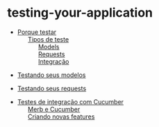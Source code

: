 # testing-your-application

 <ul class='toc'><li><a href='/en/testing-your-application/why'>Porque testar</a><ul style='list-style: none;'><li><a href='/en/testing-your-application/why#types_of_tests'>Tipos de teste</a><ul style='list-style: none;'><li><a href='/en/testing-your-application/why#models'>Models</a></li><li><a href='/en/testing-your-application/why#requests'>Requests</a></li><li><a href='/en/testing-your-application/why#integration'>Integração</a></li></ul></li></ul></li></ul>

<ul class='toc'><li><a href='/en/testing-your-application/models'>Testando seus modelos</a></li></ul>

<ul class='toc'><li><a href='/en/testing-your-application/requests'>Testando seus requests</a></li></ul>

<ul class='toc'><li><a href='/en/testing-your-application/cucumber'>Testes de integração com Cucumber</a><ul style='list-style: none;'><li><a href='/en/testing-your-application/cucumber#merb_and_cucumber'>Merb e Cucumber</a></li><li><a href='/en/testing-your-application/cucumber#creating_new_features'>Criando novas features</a></li></ul></li></ul> 
